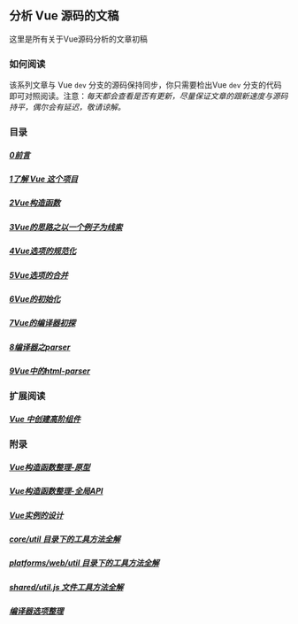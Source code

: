 ## 分析 Vue 源码的文稿

这里是所有关于Vue源码分析的文章初稿

### 如何阅读

该系列文章与 Vue `dev` 分支的源码保持同步，你只需要检出Vue `dev` 分支的代码即可对照阅读。注意：*每天都会查看是否有更新，尽量保证文章的跟新速度与源码持平，偶尔会有延迟，敬请谅解。*

### 目录

##### [0前言](/note/0前言)
##### [1了解 Vue 这个项目](/note/1了解Vue这个项目)
##### [2Vue构造函数](/note/2Vue构造函数)
##### [3Vue的思路之以一个例子为线索](/note/3Vue的思路之以一个例子为线索)
##### [4Vue选项的规范化](/note/4Vue选项的规范化)
##### [5Vue选项的合并](/note/5Vue选项的合并)
##### [6Vue的初始化](/note/6Vue的初始化)
##### [7Vue的编译器初探](/note/7Vue的编译器初探)
##### [8编译器之parser](/note/8编译器之parser)
##### [9Vue中的html-parser](/note/9Vue中的html-parser)

### 扩展阅读

##### [Vue 中创建高阶组件](/note/扩展阅读/Vue中创建高阶组件)

### 附录

##### [Vue构造函数整理-原型](/note/附录/Vue构造函数整理-原型)
##### [Vue构造函数整理-全局API](/note/附录/Vue构造函数整理-全局API)
##### [Vue实例的设计](/note/附录/Vue实例的设计)
##### [core/util 目录下的工具方法全解](/note/附录/core-util)
##### [platforms/web/util 目录下的工具方法全解](/note/附录/web-util)
##### [shared/util.js 文件工具方法全解](/note/附录/shared-util)
##### [编译器选项整理](/note/附录/compiler-options)
